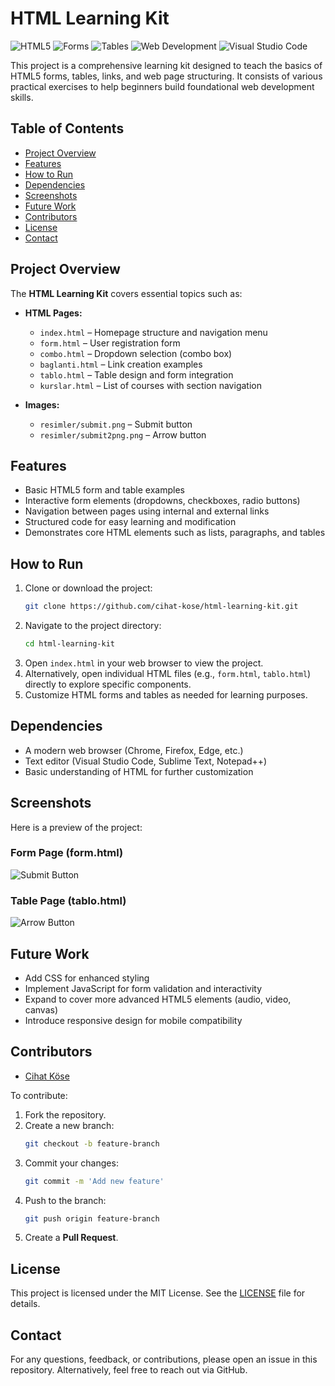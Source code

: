 
# HTML Learning Kit

![HTML5](https://img.shields.io/badge/HTML5-E34F26?style=for-the-badge&logo=html5&logoColor=white)
![Forms](https://img.shields.io/badge/Forms-6DB33F?style=for-the-badge&logo=read-the-docs&logoColor=white)
![Tables](https://img.shields.io/badge/Tables-1572B6?style=for-the-badge&logo=markdown&logoColor=white)
![Web Development](https://img.shields.io/badge/Web_Dev-BB4B39?style=for-the-badge&logo=web&logoColor=white)
![Visual Studio Code](https://img.shields.io/badge/VSCode-0078d7?style=for-the-badge&logo=visual-studio-code&logoColor=white)

This project is a comprehensive learning kit designed to teach the basics of HTML5 forms, tables, links, and web page structuring. It consists of various practical exercises to help beginners build foundational web development skills.

## Table of Contents
- [Project Overview](#project-overview)
- [Features](#features)
- [How to Run](#how-to-run)
- [Dependencies](#dependencies)
- [Screenshots](#screenshots)
- [Future Work](#future-work)
- [Contributors](#contributors)
- [License](#license)
- [Contact](#contact)

## Project Overview
The **HTML Learning Kit** covers essential topics such as:
- **HTML Pages:**
  - `index.html` – Homepage structure and navigation menu
  - `form.html` – User registration form
  - `combo.html` – Dropdown selection (combo box)
  - `baglanti.html` – Link creation examples
  - `tablo.html` – Table design and form integration
  - `kurslar.html` – List of courses with section navigation

- **Images:**
  - `resimler/submit.png` – Submit button
  - `resimler/submit2png.png` – Arrow button

## Features
- Basic HTML5 form and table examples
- Interactive form elements (dropdowns, checkboxes, radio buttons)
- Navigation between pages using internal and external links
- Structured code for easy learning and modification
- Demonstrates core HTML elements such as lists, paragraphs, and tables

## How to Run
1. Clone or download the project:
   ```bash
   git clone https://github.com/cihat-kose/html-learning-kit.git
   ```
2. Navigate to the project directory:
   ```bash
   cd html-learning-kit
   ```
3. Open `index.html` in your web browser to view the project.
4. Alternatively, open individual HTML files (e.g., `form.html`, `tablo.html`) directly to explore specific components.
5. Customize HTML forms and tables as needed for learning purposes.

## Dependencies
- A modern web browser (Chrome, Firefox, Edge, etc.)
- Text editor (Visual Studio Code, Sublime Text, Notepad++)
- Basic understanding of HTML for further customization

## Screenshots
Here is a preview of the project:

### Form Page (form.html)
![Submit Button](resimler/submit.png)

### Table Page (tablo.html)
![Arrow Button](resimler/submit2png.png)

## Future Work
- Add CSS for enhanced styling
- Implement JavaScript for form validation and interactivity
- Expand to cover more advanced HTML5 elements (audio, video, canvas)
- Introduce responsive design for mobile compatibility

## Contributors
- [Cihat Köse](https://github.com/cihat-kose)

To contribute:
1. Fork the repository.
2. Create a new branch:
   ```bash
   git checkout -b feature-branch
   ```
3. Commit your changes:
   ```bash
   git commit -m 'Add new feature'
   ```
4. Push to the branch:
   ```bash
   git push origin feature-branch
   ```
5. Create a **Pull Request**.

## License
This project is licensed under the MIT License.
See the [LICENSE](LICENSE) file for details.

## Contact
For any questions, feedback, or contributions, please open an issue in this repository.
Alternatively, feel free to reach out via GitHub.
